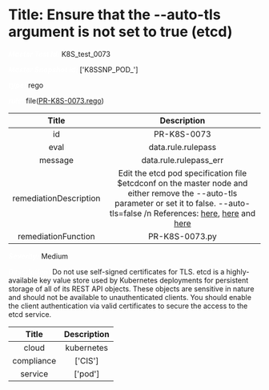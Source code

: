 



# Title:  Ensure that the --auto-tls argument is not set to true (etcd) 


***<font color="white">Master Test Id:</font>*** K8S_test_0073

***<font color="white">Master Snapshot Id:</font>*** ['K8SSNP_POD_']

***<font color="white">type:</font>*** rego

***<font color="white">rule:</font>*** file([PR-K8S-0073.rego])  
  
  
  
  

|Title|Description|
| :---: | :---: |
|id|PR-K8S-0073|
|eval|data.rule.rulepass|
|message|data.rule.rulepass_err|
|remediationDescription|Edit the etcd pod specification file $etcdconf on the master node and either remove the --auto-tls parameter or set it to false. --auto-tls=false /n References: <a href='https://coreos.com/etcd/docs/latest/op-guide/security.html' target='_blank'>here</a>, <a href='https://kubernetes.io/docs/admin/etcd/' target='_blank'>here</a> and <a href='https://coreos.com/etcd/docs/latest/op-guide/configuration.html#auto-tls' target='_blank'>here</a>|
|remediationFunction|PR-K8S-0073.py|


***<font color="white">Severity:</font>*** Medium

***<font color="white">Description:</font>***  Do not use self-signed certificates for TLS. etcd is a highly-available key value store used by Kubernetes deployments for persistent storage of all of its REST API objects. These objects are sensitive in nature and should not be available to unauthenticated clients. You should enable the client authentication via valid certificates to secure the access to the etcd service.   
  
  

|Title|Description|
| :---: | :---: |
|cloud|kubernetes|
|compliance|['CIS']|
|service|['pod']|



[PR-K8S-0073.rego]: https://github.com/prancer-io/prancer-compliance-test/tree/master/kubernetes/cloud/PR-K8S-0073.rego
